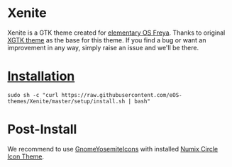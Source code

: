 # Xenite

Xenite is a GTK theme created for [elementary OS Freya](http://elementary.io). Thanks to original [XGTK theme](http://kxmylo.deviantart.com/art/Xgtk-theme-gtk-3-14-3-12-465195148) as the base for this theme.
If you find a bug or want an improvement in any way, simply raise an issue and we'll be there.

# [Installation](https://github.com/eOS-themes/Xenite/wiki/Installation)
```shell
sudo sh -c "curl https://raw.githubusercontent.com/eOS-themes/Xenite/master/setup/install.sh | bash"
```

# Post-Install
We recommend to use [GnomeYosemiteIcons](https://github.com/zacpier/GnomeYosemiteIcons) with installed [Numix Circle Icon Theme](https://github.com/numixproject/numix-icon-theme-circle).
